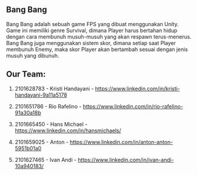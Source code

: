 Bang Bang
---------
Bang Bang adalah sebuah game FPS yang dibuat menggunakan Unity. Game ini memiliki genre Survival, dimana Player harus bertahan hidup dengan cara membunuh musuh-musuh yang akan respawn terus-menerus. Bang Bang juga menggunakan sistem skor, dimana setiap saat Player membunuh Enemy, maka skor Player akan bertambah sesuai dengan jenis musuh yang dibunuh.


Our Team:
---------
1. 2101628783 - 
   Kristi Handayani - 
   https://www.linkedin.com/in/kristi-handayani-9a11a5178
   
2. 2101651786 -
   Rio Rafelino -
   https://www.linkedin.com/in/rio-rafelino-91a30a18b
   
3. 2101665450 - 
   Hans Michael - 
   https://www.linkedin.com/in/hansmichaels/
   
4. 2101659025 - 
   Anton - 
   https://www.linkedin.com/in/anton-anton-5951b01a0
   
5. 2101627465 - 
   Ivan Andi - 
   https://www.linkedin.com/in/ivan-andi-10a940183/
